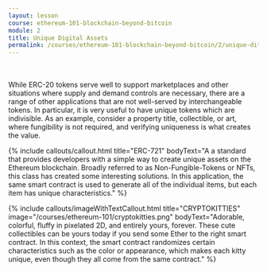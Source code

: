 ```yaml
---
layout: lesson
course: ethereum-101-blockchain-beyond-bitcoin
module: 2
title: Unique Digital Assets
permalink: /courses/ethereum-101-blockchain-beyond-bitcoin/2/unique-ditial-assets/
---
```

<br>
<br>
<span class="openingParagraph">
While ERC-20 tokens serve well to support marketplaces and other situations where supply and demand controls are necessary, there are a range of other applications that are not well-served by interchangeable tokens. In particular, it is very useful to have unique tokens which are indivisible. As an example, consider a property title, collectible, or art, where fungibility is not required, and verifying uniqueness is what creates the value.</span>

{% include callouts/callout.html
   title="ERC-721"
	bodyText="A a standard that provides developers with a simple way to create unique assets on the Ethereum blockchain. Broadly referred to as Non-Fungible-Tokens or NFTs, this class has created some interesting solutions. In this application, the same smart contract is used to generate all of the individual items, but each item has unique characteristics."
%}

{% include callouts/imageWithTextCallout.html 
    title="CRYPTOKITTIES"
    image="/courses/ethereum-101/cryptokitties.png"
    bodyText="Adorable, colorful, fluffy in pixelated 2D, and entirely yours, forever. These cute collectibles can be yours today if you send some Ether to the right smart contract. In this context, the smart contract randomizes certain characteristics such as the color or appearance, which makes each kitty unique, even though they all come from the same contract."
%}
